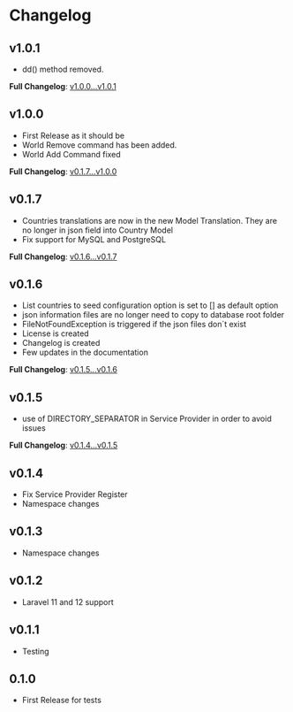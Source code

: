 # Changelog

## v1.0.1

- dd() method removed.

**Full Changelog**: [v1.0.0...v1.0.1](https://github.com/claytongf/laravel-world-seed/compare/v1.0.0...v1.0.1)

## v1.0.0

- First Release as it should be
- World Remove command has been added.
- World Add Command fixed

**Full Changelog**: [v0.1.7...v1.0.0](https://github.com/claytongf/laravel-world-seed/compare/v0.1.7...v1.0.0)

## v0.1.7

- Countries translations are now in the new Model Translation. They are no longer in json field into Country Model
- Fix support for MySQL and PostgreSQL

**Full Changelog**: [v0.1.6...v0.1.7](https://github.com/claytongf/laravel-world-seed/compare/v0.1.6...v0.1.7)

## v0.1.6

- List countries to seed configuration option is set to [] as default option
- json information files are no longer need to copy to database root folder
- FileNotFoundException is triggered if the json files don´t exist
- License is created
- Changelog is created
- Few updates in the documentation

**Full Changelog**: [v0.1.5...v0.1.6](https://github.com/claytongf/laravel-world-seed/compare/v0.1.5...v0.1.6)

## v0.1.5

- use of DIRECTORY_SEPARATOR in Service Provider in order to avoid issues

**Full Changelog**: [v0.1.4...v0.1.5](https://github.com/claytongf/laravel-world-seed/compare/v0.1.4...v0.1.5)

## v0.1.4

- Fix Service Provider Register
- Namespace changes

## v0.1.3

- Namespace changes

## v0.1.2

- Laravel 11 and 12 support

## v0.1.1

- Testing

## 0.1.0

- First Release for tests
